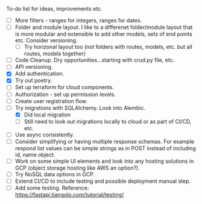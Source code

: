 To-do list for ideas, improvements etc.

- [ ] More filters - ranges for integers, ranges for dates.
- [ ] Folder and module layout.  I like to a differenet folder/module layout that is more modular and extensible to add other models, sets of end points etc.  Consider versioning.
  - [ ] Try horizonal layout too (not folders with routes, models, etc. but all routes, models together)
- [ ] Code Cleanup.  Dry opportunities...starting with crud.py file, etc.
- [ ] API versioning.
- [x] Add authentication.
- [x] Try out poetry.
- [ ] Set up terraform for cloud components.
- [ ] Authorization - set up permission levels.
- [ ] Create user registration flow.
- [ ] Try migrations with SQLAlchemy.  Look into Alembic.
  - [x] Did local migration
  - [ ] Still need to look out migrations locally to cloud or as part of CI/CD, etc.
- [ ] Use async consistently.
- [ ] Consider simplifying or having multiple response schemas.  For example respond list values can be simple strings as in POST instead of including id, name object.
- [ ] Work on some simple UI elements and look into any hosting solutions in GCP (object storage hosting like AWS an option?).
- [ ] Try NoSQL data options in GCP.
- [ ] Extend CI/CD to include testing and possible deployment manual step.
- [ ] Add some testing. Reference: https://fastapi.tiangolo.com/tutorial/testing/